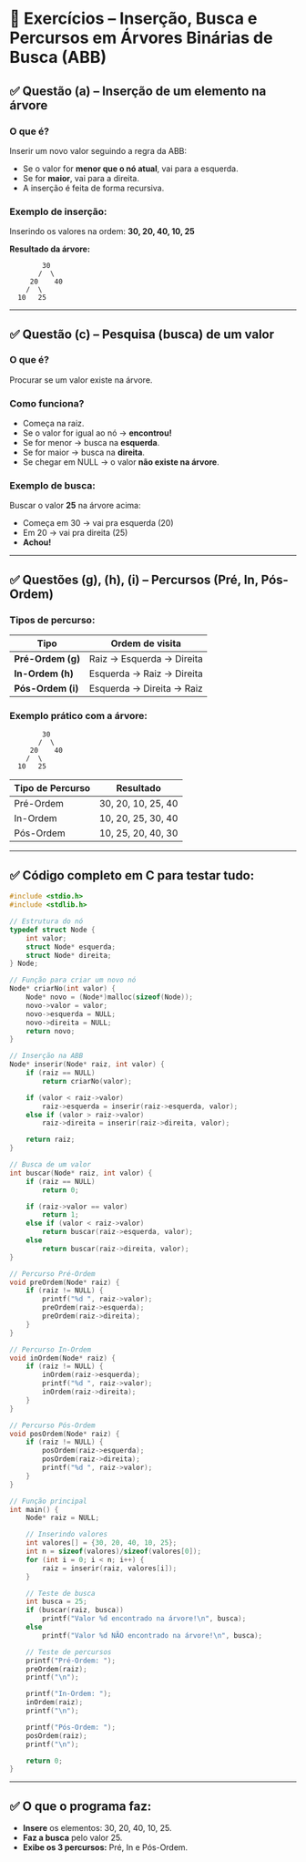
# 🌳 Exercícios – Inserção, Busca e Percursos em Árvores Binárias de Busca (ABB)

## ✅ Questão (a) – Inserção de um elemento na árvore

### O que é?
Inserir um novo valor seguindo a regra da ABB:

- Se o valor for **menor que o nó atual**, vai para a esquerda.
- Se for **maior**, vai para a direita.
- A inserção é feita de forma recursiva.

### Exemplo de inserção:
Inserindo os valores na ordem: **30, 20, 40, 10, 25**

**Resultado da árvore:**

```
        30
       /  \
     20    40
    /  \
  10   25
```

---

## ✅ Questão (c) – Pesquisa (busca) de um valor

### O que é?
Procurar se um valor existe na árvore.

### Como funciona?
- Começa na raiz.
- Se o valor for igual ao nó → **encontrou!**
- Se for menor → busca na **esquerda**.
- Se for maior → busca na **direita**.
- Se chegar em NULL → o valor **não existe na árvore**.

### Exemplo de busca:
Buscar o valor **25** na árvore acima:

- Começa em 30 → vai pra esquerda (20)
- Em 20 → vai pra direita (25)
- **Achou!**

---

## ✅ Questões (g), (h), (i) – Percursos (Pré, In, Pós-Ordem)

### Tipos de percurso:

| Tipo | Ordem de visita |
|---|---|
| **Pré-Ordem (g)** | Raiz → Esquerda → Direita |
| **In-Ordem (h)** | Esquerda → Raiz → Direita |
| **Pós-Ordem (i)** | Esquerda → Direita → Raiz |

### Exemplo prático com a árvore:

```
        30
       /  \
     20    40
    /  \
  10   25
```

| Tipo de Percurso | Resultado |
|---|---|
| Pré-Ordem | 30, 20, 10, 25, 40 |
| In-Ordem | 10, 20, 25, 30, 40 |
| Pós-Ordem | 10, 25, 20, 40, 30 |

---

## ✅ Código completo em C para testar tudo:

```c
#include <stdio.h>
#include <stdlib.h>

// Estrutura do nó
typedef struct Node {
    int valor;
    struct Node* esquerda;
    struct Node* direita;
} Node;

// Função para criar um novo nó
Node* criarNo(int valor) {
    Node* novo = (Node*)malloc(sizeof(Node));
    novo->valor = valor;
    novo->esquerda = NULL;
    novo->direita = NULL;
    return novo;
}

// Inserção na ABB
Node* inserir(Node* raiz, int valor) {
    if (raiz == NULL)
        return criarNo(valor);

    if (valor < raiz->valor)
        raiz->esquerda = inserir(raiz->esquerda, valor);
    else if (valor > raiz->valor)
        raiz->direita = inserir(raiz->direita, valor);

    return raiz;
}

// Busca de um valor
int buscar(Node* raiz, int valor) {
    if (raiz == NULL)
        return 0;

    if (raiz->valor == valor)
        return 1;
    else if (valor < raiz->valor)
        return buscar(raiz->esquerda, valor);
    else
        return buscar(raiz->direita, valor);
}

// Percurso Pré-Ordem
void preOrdem(Node* raiz) {
    if (raiz != NULL) {
        printf("%d ", raiz->valor);
        preOrdem(raiz->esquerda);
        preOrdem(raiz->direita);
    }
}

// Percurso In-Ordem
void inOrdem(Node* raiz) {
    if (raiz != NULL) {
        inOrdem(raiz->esquerda);
        printf("%d ", raiz->valor);
        inOrdem(raiz->direita);
    }
}

// Percurso Pós-Ordem
void posOrdem(Node* raiz) {
    if (raiz != NULL) {
        posOrdem(raiz->esquerda);
        posOrdem(raiz->direita);
        printf("%d ", raiz->valor);
    }
}

// Função principal
int main() {
    Node* raiz = NULL;

    // Inserindo valores
    int valores[] = {30, 20, 40, 10, 25};
    int n = sizeof(valores)/sizeof(valores[0]);
    for (int i = 0; i < n; i++) {
        raiz = inserir(raiz, valores[i]);
    }

    // Teste de busca
    int busca = 25;
    if (buscar(raiz, busca))
        printf("Valor %d encontrado na árvore!\n", busca);
    else
        printf("Valor %d NÃO encontrado na árvore!\n", busca);

    // Teste de percursos
    printf("Pré-Ordem: ");
    preOrdem(raiz);
    printf("\n");

    printf("In-Ordem: ");
    inOrdem(raiz);
    printf("\n");

    printf("Pós-Ordem: ");
    posOrdem(raiz);
    printf("\n");

    return 0;
}
```

---

## ✅ O que o programa faz:

- **Insere** os elementos: 30, 20, 40, 10, 25.
- **Faz a busca** pelo valor 25.
- **Exibe os 3 percursos:** Pré, In e Pós-Ordem.
